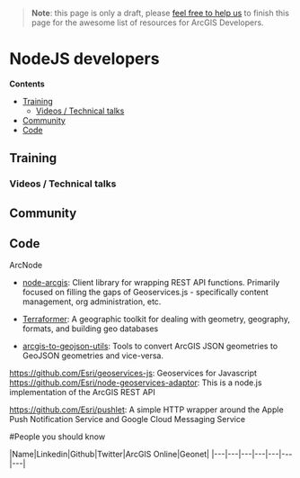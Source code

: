 > **Note**: this page is only a draft, please [feel free to help us](https://github.com/hhkaos/awesome-arcgis#contributions) to finish this page for the awesome list of resources for ArcGIS Developers.

# NodeJS developers
<!-- START doctoc generated TOC please keep comment here to allow auto update -->
<!-- DON'T EDIT THIS SECTION, INSTEAD RE-RUN doctoc TO UPDATE -->
**Contents**

- [Training](#training)
  - [Videos / Technical talks](#videos--technical-talks)
- [Community](#community)
- [Code](#code)

<!-- END doctoc generated TOC please keep comment here to allow auto update -->

## Training
### Videos / Technical talks
## Community
## Code
ArcNode
* [node-arcgis](https://github.com/Esri/node-arcgis): Client library for wrapping REST API functions. Primarily focused on filling the gaps of Geoservices.js - specifically content management, org administration, etc.

* [Terraformer](https://github.com/Esri/Terraformer): A geographic toolkit for dealing with geometry, geography, formats, and building geo databases
* [arcgis-to-geojson-utils](https://github.com/Esri/arcgis-to-geojson-utils): Tools to convert ArcGIS JSON geometries to GeoJSON geometries and vice-versa.

https://github.com/Esri/geoservices-js: Geoservices for Javascript
https://github.com/Esri/node-geoservices-adaptor: This is a node.js implementation of the ArcGIS REST API


https://github.com/Esri/pushlet: A simple HTTP wrapper around the Apple Push Notification Service and Google Cloud Messaging Service


#People you should know

|Name|Linkedin|Github|Twitter|ArcGIS Online|Geonet|
|---|---|---|---|---|---|---|
